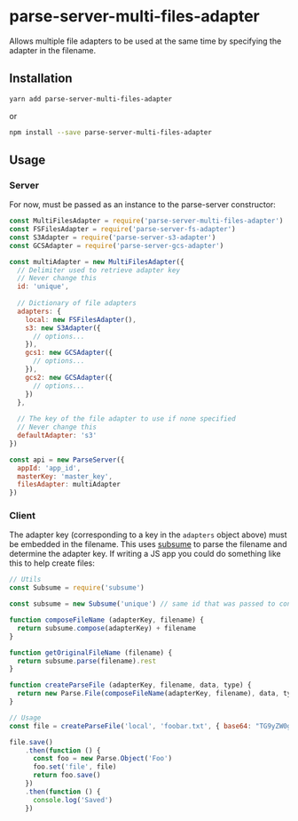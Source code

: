 # parse-server-multi-files-adapter

Allows multiple file adapters to be used at the same time by specifying the adapter in the filename.

## Installation

```bash
yarn add parse-server-multi-files-adapter
```
or
```bash
npm install --save parse-server-multi-files-adapter
```

## Usage

### Server

For now, must be passed as an instance to the parse-server constructor:

```javascript
const MultiFilesAdapter = require('parse-server-multi-files-adapter')
const FSFilesAdapter = require('parse-server-fs-adapter')
const S3Adapter = require('parse-server-s3-adapter')
const GCSAdapter = require('parse-server-gcs-adapter')

const multiAdapter = new MultiFilesAdapter({
  // Delimiter used to retrieve adapter key
  // Never change this
  id: 'unique', 
  
  // Dictionary of file adapters
  adapters: {
    local: new FSFilesAdapter(),
    s3: new S3Adapter({
      // options...
    }),
    gcs1: new GCSAdapter({
      // options...
    }),
    gcs2: new GCSAdapter({
      // options...
    })
  },
  
  // The key of the file adapter to use if none specified
  // Never change this
  defaultAdapter: 's3'
})

const api = new ParseServer({
  appId: 'app_id',
  masterKey: 'master_key',
  filesAdapter: multiAdapter
})
```

### Client

The adapter key (corresponding to a key in the `adapters` object above) must be embedded in the filename.
This uses [subsume](https://github.com/sindresorhus/subsume) to parse the filename and determine the adapter key.
If writing a JS app you could do something like this to help create files:

```javascript
// Utils
const Subsume = require('subsume')

const subsume = new Subsume('unique') // same id that was passed to constructor on server

function composeFileName (adapterKey, filename) {
  return subsume.compose(adapterKey) + filename
}

function getOriginalFileName (filename) {
  return subsume.parse(filename).rest
}

function createParseFile (adapterKey, filename, data, type) {
  return new Parse.File(composeFileName(adapterKey, filename), data, type)
}

// Usage
const file = createParseFile('local', 'foobar.txt', { base64: "TG9yZW0gSXBzdW0gRG9sb3I=" })

file.save()
    .then(function () {
      const foo = new Parse.Object('Foo')
      foo.set('file', file)
      return foo.save()
    })
    .then(function () {
      console.log('Saved')
    })
```
